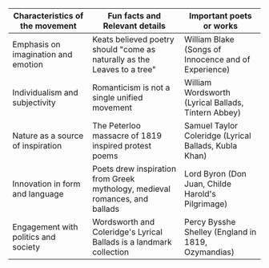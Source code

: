 
| Characteristics of the movement | Fun facts and Relevant details | Important poets or works |
| ---- | ---- | ---- |
| Emphasis on imagination and emotion | Keats believed poetry should "come as naturally as the Leaves to a tree" | William Blake (Songs of Innocence and of Experience) |
| Individualism and subjectivity | Romanticism is not a single unified movement | William Wordsworth (Lyrical Ballads, Tintern Abbey) |
| Nature as a source of inspiration | The Peterloo massacre of 1819 inspired protest poems | Samuel Taylor Coleridge (Lyrical Ballads, Kubla Khan) |
| Innovation in form and language | Poets drew inspiration from Greek mythology, medieval romances, and ballads | Lord Byron (Don Juan, Childe Harold's Pilgrimage) |
| Engagement with politics and society | Wordsworth and Coleridge's Lyrical Ballads is a landmark collection | Percy Bysshe Shelley (England in 1819, Ozymandias) |

